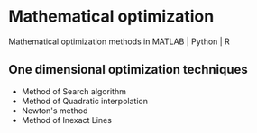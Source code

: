 # Mathematical optimization
Mathematical optimization methods in MATLAB | Python | R

## One dimensional optimization techniques

- Method of Search algorithm
- Method of Quadratic interpolation
- Newton's method
- Method of Inexact Lines
